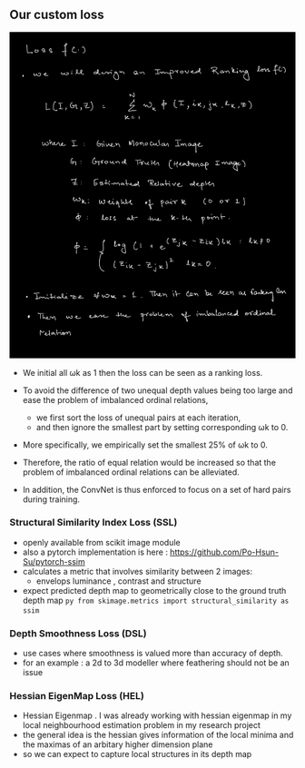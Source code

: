 ## Our custom loss

![Loss](./Loss.jpeg)

* We initial all ωk as 1 then the loss can be seen as a ranking loss.

* To avoid the difference of two unequal depth values being too large and ease the problem of imbalanced ordinal relations,
    * we first sort the loss of unequal pairs at each iteration,
    * and then ignore the smallest part by setting corresponding ωk to 0.

* More specifically, we empirically set the smallest 25% of ωk to 0.
* Therefore, the ratio of equal relation would be increased so that the problem of imbalanced ordinal relations can be alleviated.
* In addition, the ConvNet is thus enforced to focus on a set of hard pairs during training.

### Structural Similarity Index Loss (SSL)
* openly available from scikit image module
* also a pytorch implementation is here : https://github.com/Po-Hsun-Su/pytorch-ssim
* calculates a metric that involves similarity between 2 images:
    * envelops luminance , contrast and structure
* expect predicted depth map to geometrically close to the ground truth depth map
``py
from skimage.metrics import structural_similarity as ssim
``
### Depth Smoothness Loss (DSL)
* use cases where smoothness is valued more than accuracy of depth.
* for an example : a 2d to 3d modeller where feathering should not be an issue

### Hessian EigenMap Loss (HEL)
* Hessian Eigenmap . I was already working with hessian eigenmap in my local neighbourhood estimation problem in my research project
* the general idea is the hessian gives information of the local minima and the maximas of an arbitary higher dimension plane
* so we can expect to capture local structures in its depth map

